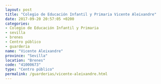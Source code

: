 ```yaml
---
layout: post
title: "Colegio de Educación Infantil y Primaria Vicente Aleixandre"
date: 2017-09-20 20:57:05 +0200
categories:
- Colegio de Educación Infantil y Primaria
- sevilla
- brenes
- Centro público
- guarderia
name: "Vicente Aleixandre"
province: "Sevilla"
location: "Brenes"
code: "41000673"
type: "Centro público"
permalink: /guarderias/vicente-aleixandre.html
---
```


